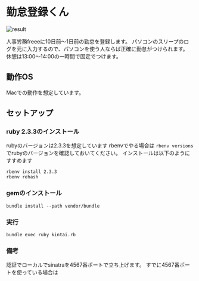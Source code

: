 # 勤怠登録くん
![result](https://github.com/tabachain/KINTAI/blob/gif/gif/demo.gif)

人事労務freeeに10日前〜1日前の勤怠を登録します。
パソコンのスリープのログを元に入力するので、パソコンを使う人ならば正確に勤怠がつけられます。
休憩は13:00〜14:00の一時間で固定でつけます。

## 動作OS
Macでの動作を想定しています。
## セットアップ
### ruby 2.3.3のインストール
rubyのバージョンは2.3.3を想定しています
rbenvでやる場合は
`rbenv versions`でrubyのバージョンを確認しておいてください。
インストールは以下のようにすすめます
```
rbenv install 2.3.3
rbenv rehash
```

### gemのインストール
```
bundle install --path vendor/bundle
```

### 実行
```
bundle exec ruby kintai.rb
```

### 備考
認証でローカルでsinatraを4567番ポートで立ち上げます。
すでに4567番ポートを使っている場合は
